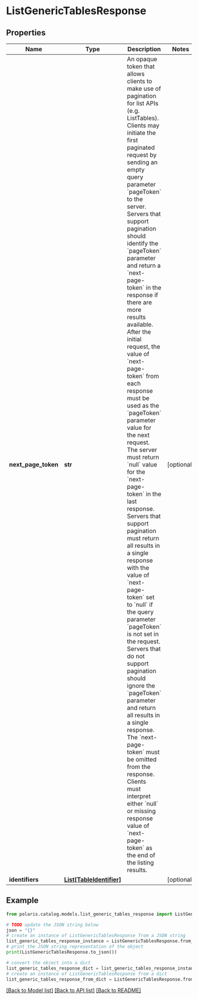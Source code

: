 <!--

 Licensed to the Apache Software Foundation (ASF) under one
 or more contributor license agreements.  See the NOTICE file
 distributed with this work for additional information
 regarding copyright ownership.  The ASF licenses this file
 to you under the Apache License, Version 2.0 (the
 "License"); you may not use this file except in compliance
 with the License.  You may obtain a copy of the License at

   http://www.apache.org/licenses/LICENSE-2.0

 Unless required by applicable law or agreed to in writing,
 software distributed under the License is distributed on an
 "AS IS" BASIS, WITHOUT WARRANTIES OR CONDITIONS OF ANY
 KIND, either express or implied.  See the License for the
 specific language governing permissions and limitations
 under the License.

-->
# ListGenericTablesResponse


## Properties

Name | Type | Description | Notes
------------ | ------------- | ------------- | -------------
**next_page_token** | **str** | An opaque token that allows clients to make use of pagination for list APIs (e.g. ListTables). Clients may initiate the first paginated request by sending an empty query parameter &#x60;pageToken&#x60; to the server. Servers that support pagination should identify the &#x60;pageToken&#x60; parameter and return a &#x60;next-page-token&#x60; in the response if there are more results available.  After the initial request, the value of &#x60;next-page-token&#x60; from each response must be used as the &#x60;pageToken&#x60; parameter value for the next request. The server must return &#x60;null&#x60; value for the &#x60;next-page-token&#x60; in the last response. Servers that support pagination must return all results in a single response with the value of &#x60;next-page-token&#x60; set to &#x60;null&#x60; if the query parameter &#x60;pageToken&#x60; is not set in the request. Servers that do not support pagination should ignore the &#x60;pageToken&#x60; parameter and return all results in a single response. The &#x60;next-page-token&#x60; must be omitted from the response. Clients must interpret either &#x60;null&#x60; or missing response value of &#x60;next-page-token&#x60; as the end of the listing results. | [optional] 
**identifiers** | [**List[TableIdentifier]**](TableIdentifier.md) |  | [optional] 

## Example

```python
from polaris.catalog.models.list_generic_tables_response import ListGenericTablesResponse

# TODO update the JSON string below
json = "{}"
# create an instance of ListGenericTablesResponse from a JSON string
list_generic_tables_response_instance = ListGenericTablesResponse.from_json(json)
# print the JSON string representation of the object
print(ListGenericTablesResponse.to_json())

# convert the object into a dict
list_generic_tables_response_dict = list_generic_tables_response_instance.to_dict()
# create an instance of ListGenericTablesResponse from a dict
list_generic_tables_response_from_dict = ListGenericTablesResponse.from_dict(list_generic_tables_response_dict)
```
[[Back to Model list]](../README.md#documentation-for-models) [[Back to API list]](../README.md#documentation-for-api-endpoints) [[Back to README]](../README.md)


